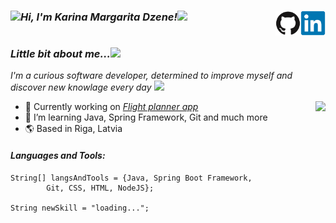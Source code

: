 ### <img src="https://media1.giphy.com/media/QVz8bVdhi6dmkIkg61/giphy.gif?cid=ecf05e47till7715xwxm4a3n5q8sdatpch9289bgj1wb0pj1&rid=giphy.gif&ct=s" width="45"/>*Hi, I'm Karina Margarita Dzene!*<img src="https://media1.giphy.com/media/QVz8bVdhi6dmkIkg61/giphy.gif?cid=ecf05e47till7715xwxm4a3n5q8sdatpch9289bgj1wb0pj1&rid=giphy.gif&ct=s" width="45"/> <a href="https://www.linkedin.com/in/karina-margarita-dzene/" rel="nofollow"><img align="right" src="https://github.com/devicons/devicon/blob/master/icons/linkedin/linkedin-original.svg" width="40" height="40"><a/><a href="https://github.com/kariinmgdn" rel="nofollow"> <img align="right" src="https://github.com/devicons/devicon/blob/master/icons/github/github-original.svg" width="40" height="40"> <a/>
#

### *Little bit about me...*<img src="https://media1.giphy.com/media/fVas8IkFyvs4eKP3Qy/giphy.gif?cid=ecf05e4791wui8zw68yj4xn8enqcfmxk7d7eguacxsaqhbu4&rid=giphy.gif&ct=s" width="70"/>
*I'm a curious software developer, determined to improve myself and discover new knowlage every day* <img vertical-align="bottom"  src="https://media4.giphy.com/media/mF5eigrMBLWzN7PXpT/giphy.gif?cid=ecf05e471tyk94bx4vfis0h7abfh29rtit6y1rj3vwb01m8l&rid=giphy.gif&ct=s" height="25"/>

<img align="right" src="https://media3.giphy.com/media/ASy3PKVFnk7ZK/giphy.gif?cid=790b7611379af138943bcbc589e3f7a1acbca391d228b10a&rid=giphy.gif&ct=g" height="200"/>

- 🔭 Currently working on *[Flight planner app](https://github.com/kariinmgdn/flight-planner)*
- 🌱 I’m learning Java, Spring Framework, Git and much more
- 🌎 Based in Riga, Latvia

#### *Languages and Tools:*

```
String[] langsAndTools = {Java, Spring Boot Framework,
        Git, CSS, HTML, NodeJS};
          
String newSkill = "loading...";
```
